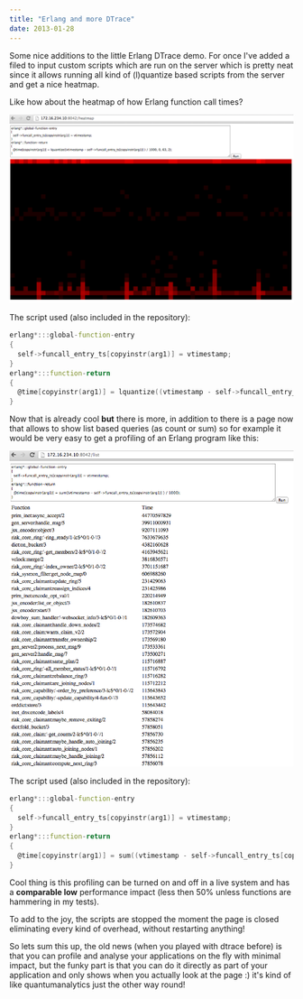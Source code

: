 ```yaml
---
title: "Erlang and more DTrace"
date: 2013-01-28
---
```

Some nice additions to the little Erlang DTrace demo. For once I've added a filed to input custom scripts which are run on the server which is pretty neat since it allows running all kind of (l)quantize based scripts from the server and get a nice heatmap.

Like how about the heatmap of how Erlang function call times?

![Erlang Call Heatmap](/images/posts/2013-01-28-erlang-and-more-dtrace-1.png)

The script used (also included in the repository):
```d
erlang*:::global-function-entry
{
  self->funcall_entry_ts[copyinstr(arg1)] = vtimestamp;
}
erlang*:::function-return
{
  @time[copyinstr(arg1)] = lquantize((vtimestamp - self->funcall_entry_ts[copyinstr(arg1)] ) / 1000, 0, 63, 2);
}
```

Now that is already cool **but** there is more, in addition to there is a page now that allows to show list based queries (as count or sum) so for example it would be very easy to get a profiling of an Erlang program like this:

![Erlang Profiling](/images/posts/2013-01-28-erlang-and-more-dtrace-2.png)

The script used (also included in the repository):
```d
erlang*:::global-function-entry
{
  self->funcall_entry_ts[copyinstr(arg1)] = vtimestamp;
}
erlang*:::function-return
{
  @time[copyinstr(arg1)] = sum((vtimestamp - self->funcall_entry_ts[copyinstr(arg1)] ) / 1000);
}
```

Cool thing is this profiling can be turned on and off in a live system and has a **comparable low** performance impact (less then 50% unless functions are hammering in my tests).

To add to the joy, the scripts are stopped the moment the page is closed eliminating every kind of overhead, without restarting anything!

So lets sum this up, the old news (when you played with dtrace before) is that you can profile and analyse your applications on the fly with minimal impact, but the funky part is that you can do it directly as part of your application and only shows when you actually look at the page :) it's kind of like quantumanalytics just the other way round!
